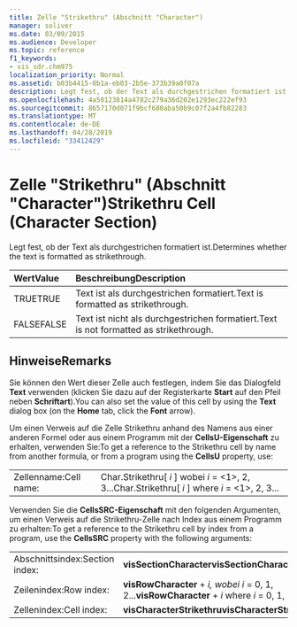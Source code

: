 ```yaml
---
title: Zelle "Strikethru" (Abschnitt "Character")
manager: soliver
ms.date: 03/09/2015
ms.audience: Developer
ms.topic: reference
f1_keywords:
- vis_sdr.chm975
localization_priority: Normal
ms.assetid: b03b4415-0b1a-eb03-2b5e-373b39a0f07a
description: Legt fest, ob der Text als durchgestrichen formatiert ist.
ms.openlocfilehash: 4a58123814a4782c279a36d202e1293ec222ef93
ms.sourcegitcommit: 8657170d071f9bcf680aba50b9c07f2a4fb82283
ms.translationtype: MT
ms.contentlocale: de-DE
ms.lasthandoff: 04/28/2019
ms.locfileid: "33412429"
---
```

# <a name="strikethru-cell-character-section"></a><span data-ttu-id="bc8a5-103">Zelle "Strikethru" (Abschnitt "Character")</span><span class="sxs-lookup"><span data-stu-id="bc8a5-103">Strikethru Cell (Character Section)</span></span>

<span data-ttu-id="bc8a5-104">Legt fest, ob der Text als durchgestrichen formatiert ist.</span><span class="sxs-lookup"><span data-stu-id="bc8a5-104">Determines whether the text is formatted as strikethrough.</span></span>
  
|<span data-ttu-id="bc8a5-105">**Wert**</span><span class="sxs-lookup"><span data-stu-id="bc8a5-105">**Value**</span></span>|<span data-ttu-id="bc8a5-106">**Beschreibung**</span><span class="sxs-lookup"><span data-stu-id="bc8a5-106">**Description**</span></span>|
|:-----|:-----|
|<span data-ttu-id="bc8a5-107">TRUE</span><span class="sxs-lookup"><span data-stu-id="bc8a5-107">TRUE</span></span>  <br/> |<span data-ttu-id="bc8a5-108">Text ist als durchgestrichen formatiert.</span><span class="sxs-lookup"><span data-stu-id="bc8a5-108">Text is formatted as strikethrough.</span></span>  <br/> |
|<span data-ttu-id="bc8a5-109">FALSE</span><span class="sxs-lookup"><span data-stu-id="bc8a5-109">FALSE</span></span>  <br/> |<span data-ttu-id="bc8a5-110">Text ist nicht als durchgestrichen formatiert.</span><span class="sxs-lookup"><span data-stu-id="bc8a5-110">Text is not formatted as strikethrough.</span></span>  <br/> |
   
## <a name="remarks"></a><span data-ttu-id="bc8a5-111">Hinweise</span><span class="sxs-lookup"><span data-stu-id="bc8a5-111">Remarks</span></span>

<span data-ttu-id="bc8a5-112">Sie können den Wert dieser Zelle auch festlegen, indem Sie das Dialogfeld **Text** verwenden (klicken Sie dazu auf der Registerkarte **Start** auf den Pfeil neben **Schriftart**).</span><span class="sxs-lookup"><span data-stu-id="bc8a5-112">You can also set the value of this cell by using the **Text** dialog box (on the **Home** tab, click the **Font** arrow).</span></span> 
  
<span data-ttu-id="bc8a5-113">Um einen Verweis auf die Zelle Strikethru anhand des Namens aus einer anderen Formel oder aus einem Programm mit der **CellsU-Eigenschaft** zu erhalten, verwenden Sie:</span><span class="sxs-lookup"><span data-stu-id="bc8a5-113">To get a reference to the Strikethru cell by name from another formula, or from a program using the **CellsU** property, use:</span></span> 
  
|||
|:-----|:-----|
|<span data-ttu-id="bc8a5-114">Zellenname:</span><span class="sxs-lookup"><span data-stu-id="bc8a5-114">Cell name:</span></span>  <br/> |<span data-ttu-id="bc8a5-115">Char.Strikethru[ *i*  ] wobei  *i*  = <1>, 2, 3...</span><span class="sxs-lookup"><span data-stu-id="bc8a5-115">Char.Strikethru[ *i*  ] where  *i*  = <1>, 2, 3...</span></span>  <br/> |
   
<span data-ttu-id="bc8a5-116">Verwenden Sie die **CellsSRC-Eigenschaft** mit den folgenden Argumenten, um einen Verweis auf die Strikethru-Zelle nach Index aus einem Programm zu erhalten:</span><span class="sxs-lookup"><span data-stu-id="bc8a5-116">To get a reference to the Strikethru cell by index from a program, use the **CellsSRC** property with the following arguments:</span></span> 
  
|||
|:-----|:-----|
|<span data-ttu-id="bc8a5-117">Abschnittsindex:</span><span class="sxs-lookup"><span data-stu-id="bc8a5-117">Section index:</span></span>  <br/> |<span data-ttu-id="bc8a5-118">**visSectionCharacter**</span><span class="sxs-lookup"><span data-stu-id="bc8a5-118">**visSectionCharacter**</span></span> <br/> |
|<span data-ttu-id="bc8a5-119">Zeilenindex:</span><span class="sxs-lookup"><span data-stu-id="bc8a5-119">Row index:</span></span>  <br/> |<span data-ttu-id="bc8a5-120">**visRowCharacter**  +   *i,* *wobei i* = 0, 1, 2...</span><span class="sxs-lookup"><span data-stu-id="bc8a5-120">**visRowCharacter** +  *i*  where  *i*  = 0, 1, 2...</span></span>  <br/> |
|<span data-ttu-id="bc8a5-121">Zellenindex:</span><span class="sxs-lookup"><span data-stu-id="bc8a5-121">Cell index:</span></span>  <br/> |<span data-ttu-id="bc8a5-122">**visCharacterStrikethru**</span><span class="sxs-lookup"><span data-stu-id="bc8a5-122">**visCharacterStrikethru**</span></span> <br/> |
   


